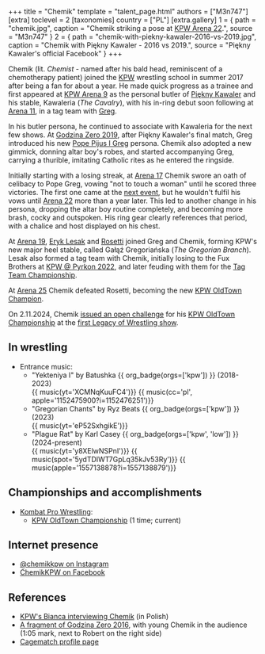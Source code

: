 +++
title = "Chemik"
template = "talent_page.html"
authors = ["M3n747"]
[extra]
toclevel = 2
[taxonomies]
country = ["PL"]
[extra.gallery]
1 = { path = "chemik.jpg", caption = "Chemik striking a pose at [KPW Arena 22](@/e/kpw/2023-05-19-kpw-arena-22.md).", source = "M3n747" }
2 = { path = "chemik-with-piekny-kawaler-2016-vs-2019.jpg", caption = "Chemik with Piękny Kawaler - 2016 vs 2019.", source = "Piękny Kawaler's official Facebook" }
+++

Chemik (lit. _Chemist_ - named after his bald head, reminiscent of a chemotherapy patient) joined the [KPW](@/o/kpw.md) wrestling school in summer 2017 after being a fan for about a year.
He made quick progress as a trainee and first appeared at [KPW Arena 9](@/e/kpw/2018-03-10-kpw-arena-9.md) as the personal butler of [Piękny Kawaler](@/w/piekny-kawaler.md) and his stable, Kawaleria (_The Cavalry_), with his in-ring debut soon following at [Arena 11](@/e/kpw/2018-11-03-kpw-arena-11.md), in a tag team with [Greg](@/w/greg.md).

In his butler persona, he continued to associate with Kawaleria for the next few shows.
At [Godzina Zero 2019](@/e/kpw/2019-08-17-kpw-godzina-zero-2019.md), after Piękny Kawaler's final match, Greg introduced his new [Pope Pijus I Greg](@/e/kpw/2019-08-17-kpw-godzina-zero-2019.md#aftermath) persona.
Chemik also adopted a new gimmick, donning altar boy's robes, and started accompanying Greg, carrying a thurible, imitating Catholic rites as he entered the ringside.

Initially starting with a losing streak, at [Arena 17](2021-08-21-kpw-arena-17.md) Chemik swore an oath of celibacy to Pope Greg, vowing "not to touch a woman" until he scored three victories.
The first one came at the [next event](@/e/kpw/2022-03-18-kpw-arena-18.md), but he wouldn't fulfil his vows until [Arena 22](@/e/kpw/2023-05-19-kpw-arena-22.md) more than a year later.
This led to another change in his persona, dropping the altar boy routine completely, and becoming more brash, cocky and outspoken. His ring gear clearly references that period, with a chalice and host displayed on his chest.

At [Arena 19](@/e/kpw/2022-06-10-kpw-arena-19.md), [Eryk Lesak](@/w/eryk-lesak.md) and [Rosetti](@/w/rosetti.md) joined Greg and Chemik, forming KPW's new major heel stable, called Gałąź Gregoriańska (_The Gregorian Branch_).
Lesak also formed a tag team with Chemik, initially losing to the Fux Brothers at [KPW @ Pyrkon 2022](@/e/kpw/2022-06-18-kpw-pyrkon-2022.md), and later feuding with them for the [Tag Team Championship](@/c/kpw-tag-team-championship.md).

At [Arena 25](@/e/kpw/2024-05-17-kpw-arena-25.md) Chemik defeated Rosetti, becoming the new [KPW OldTown Champion](@/c/kpw-old-town-championship.md).

On 2.11.2024, Chemik [issued an open challenge][yt-chemik-challenge] for his [KPW OldTown Championship](@/c/kpw-old-town-championship.md) at the [first Legacy of Wrestling show](@/e/low/2024-12-01-low-1.md).

## In wrestling

* Entrance music:
  - "Yekteniya I" by Batushka
 {{ org_badge(orgs=['kpw']) }} (2018-2023) <br>
 {{ music(yt='XCMNqKuuFC4')}}
 {{ music(cc='pl', apple='1152475900?i=1152476251')}}
  - "Gregorian Chants" by Ryz Beats
 {{ org_badge(orgs=['kpw']) }} (2023) <br>
 {{ music(yt='eP52SxhgikE')}}
  - "Plague Rat" by Karl Casey
 {{ org_badge(orgs=['kpw', 'low']) }} (2024-present) <br>
 {{ music(yt='y8XElwNSPnI')}}
 {{ music(spot='5ydTDIWT7GpLq35kJv53Ry')}}
 {{ music(apple='1557138878?i=1557138879')}}

## Championships and accomplishments

* [Kombat Pro Wrestling](@/o/kpw.md):
  - [KPW OldTown Championship](@/c/kpw-old-town-championship.md) (1 time; current)

## Internet presence

* [@chemikkpw on Instagram](https://instagram.com/chemikkpw)
* [ChemikKPW on Facebook](https://www.facebook.com/ChemikKPW)

## References

* [KPW's Bianca interviewing Chemik](https://www.youtube.com/watch?v=K7J0zvAK264) (in Polish)
* [A fragment of Godzina Zero 2016](https://youtu.be/wmAyKa51clM?si=2YCEPHWYSpdoTR3a&t=65), with young Chemik in the audience (1:05 mark, next to Robert on the right side)
* [Cagematch profile page](https://www.cagematch.net/?id=2&nr=25615)

[yt-chemik-challenge]: https://www.youtube.com/watch?v=QwlnIhkcN40
